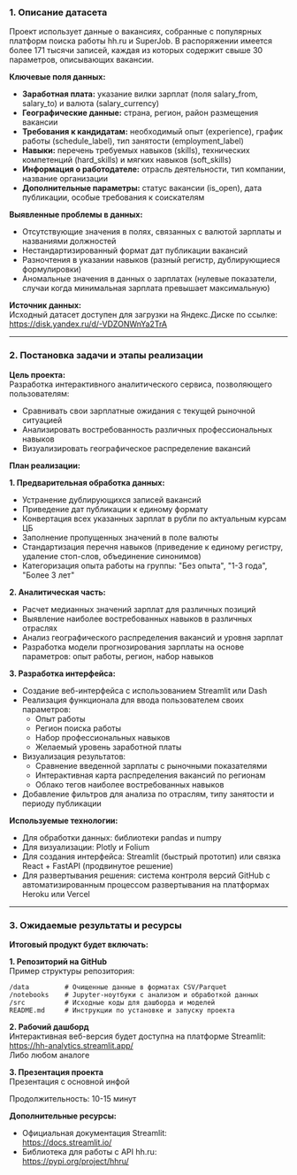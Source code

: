 ### **1. Описание датасета**  

Проект использует данные о вакансиях, собранные с популярных платформ поиска работы hh.ru и SuperJob. В распоряжении имеется более 171 тысячи записей, каждая из которых содержит свыше 30 параметров, описывающих вакансии.  

**Ключевые поля данных:**  
- **Заработная плата:** указание вилки зарплат (поля salary_from, salary_to) и валюта (salary_currency)  
- **Географические данные:** страна, регион, район размещения вакансии  
- **Требования к кандидатам:** необходимый опыт (experience), график работы (schedule_label), тип занятости (employment_label)  
- **Навыки:** перечень требуемых навыков (skills), технических компетенций (hard_skills) и мягких навыков (soft_skills)  
- **Информация о работодателе:** отрасль деятельности, тип компании, название организации  
- **Дополнительные параметры:** статус вакансии (is_open), дата публикации, особые требования к соискателям  

**Выявленные проблемы в данных:**  
- Отсутствующие значения в полях, связанных с валютой зарплаты и названиями должностей  
- Нестандартизированный формат дат публикации вакансий  
- Разночтения в указании навыков (разный регистр, дублирующиеся формулировки)  
- Аномальные значения в данных о зарплатах (нулевые показатели, случаи когда минимальная зарплата превышает максимальную)  

**Источник данных:**  
Исходный датасет доступен для загрузки на Яндекс.Диске по ссылке:  
https://disk.yandex.ru/d/-VDZONWnYa2TrA  

---

### **2. Постановка задачи и этапы реализации**  

**Цель проекта:**  
Разработка интерактивного аналитического сервиса, позволяющего пользователям:  
- Сравнивать свои зарплатные ожидания с текущей рыночной ситуацией  
- Анализировать востребованность различных профессиональных навыков  
- Визуализировать географическое распределение вакансий  

**План реализации:**  

**1. Предварительная обработка данных:**  
- Устранение дублирующихся записей вакансий  
- Приведение дат публикации к единому формату  
- Конвертация всех указанных зарплат в рубли по актуальным курсам ЦБ  
- Заполнение пропущенных значений в поле валюты  
- Стандартизация перечня навыков (приведение к единому регистру, удаление стоп-слов, объединение синонимов)  
- Категоризация опыта работы на группы: "Без опыта", "1-3 года", "Более 3 лет"  

**2. Аналитическая часть:**  
- Расчет медианных значений зарплат для различных позиций  
- Выявление наиболее востребованных навыков в различных отраслях  
- Анализ географического распределения вакансий и уровня зарплат  
- Разработка модели прогнозирования зарплаты на основе параметров: опыт работы, регион, набор навыков  

**3. Разработка интерфейса:**  
- Создание веб-интерфейса с использованием Streamlit или Dash  
- Реализация функционала для ввода пользователем своих параметров:  
  - Опыт работы  
  - Регион поиска работы  
  - Набор профессиональных навыков  
  - Желаемый уровень заработной платы  
- Визуализация результатов:  
  - Сравнение введенной зарплаты с рыночными показателями  
  - Интерактивная карта распределения вакансий по регионам  
  - Облако тегов наиболее востребованных навыков  
- Добавление фильтров для анализа по отраслям, типу занятости и периоду публикации  

**Используемые технологии:**  
- Для обработки данных: библиотеки pandas и numpy  
- Для визуализации: Plotly и Folium  
- Для создания интерфейса: Streamlit (быстрый прототип) или связка React + FastAPI (продвинутое решение)  
- Для развертывания решения: система контроля версий GitHub с автоматизированным процессом развертывания на платформах Heroku или Vercel  

---

### **3. Ожидаемые результаты и ресурсы**  

**Итоговый продукт будет включать:**  

**1. Репозиторий на GitHub**  
Пример структуры репозитория:  
```
/data         # Очищенные данные в форматах CSV/Parquet  
/notebooks    # Jupyter-ноутбуки с анализом и обработкой данных  
/src          # Исходные коды для дашборда и моделей  
README.md     # Инструкции по установке и запуску проекта  
```

**2. Рабочий дашборд**  
Интерактивная веб-версия будет доступна на платформе Streamlit:  
https://hh-analytics.streamlit.app/  
Либо любом аналоге

**3. Презентация проекта**  
Презентация с основной инфой 

Продолжительность: 10-15 минут  


**Дополнительные ресурсы:**  
- Официальная документация Streamlit:  
https://docs.streamlit.io/  
- Библиотека для работы с API hh.ru:  
https://pypi.org/project/hhru/  
